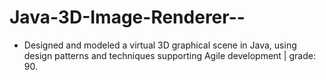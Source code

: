 # Java-3D-Image-Renderer--
- Designed and modeled a virtual 3D graphical scene in Java, using design patterns and techniques supporting Agile development | grade: 90. 
